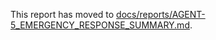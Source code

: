 This report has moved to [docs/reports/AGENT-5_EMERGENCY_RESPONSE_SUMMARY.md](./docs/reports/AGENT-5_EMERGENCY_RESPONSE_SUMMARY.md).
